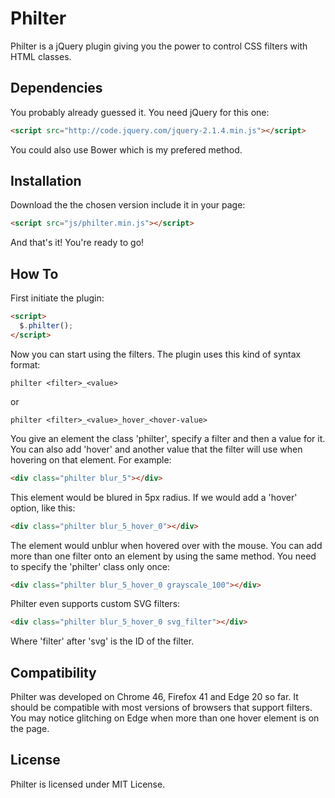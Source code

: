 # Philter
Philter is a jQuery plugin giving you the power to control CSS filters with HTML classes.
## Dependencies
You probably already guessed it. You need jQuery for this one:
```HTML
<script src="http://code.jquery.com/jquery-2.1.4.min.js"></script>
```
You could also use Bower which is my prefered method.
## Installation
Download the the chosen version include it in your page:
```HTML
<script src="js/philter.min.js"></script>
```
And that's it! You're ready to go!
## How To
First initiate the plugin:
```HTML
<script>
  $.philter();
</script>
```
Now you can start using the filters. The plugin uses this kind of syntax format:
```
philter <filter>_<value>
```
or
```
philter <filter>_<value>_hover_<hover-value>
```
You give an element the class 'philter', specify a filter and then a value for it. You can also add 'hover' and another value that the filter will use when hovering on that element.
For example:
```HTML
<div class="philter blur_5"></div>
```
This element would be blured in 5px radius. If we would add a 'hover' option, like this:
```HTML
<div class="philter blur_5_hover_0"></div>
```
The element would unblur when hovered over with the mouse.
You can add more than one filter onto an element by using the same method.
You need to specify the 'philter' class only once:
```HTML
<div class="philter blur_5_hover_0 grayscale_100"></div>
```
Philter even supports custom SVG filters:
```HTML
<div class="philter blur_5_hover_0 svg_filter"></div>
```
Where 'filter' after 'svg' is the ID of the filter.
## Compatibility
Philter was developed on Chrome 46, Firefox 41 and Edge 20 so far. It should be compatible with most versions of browsers that support filters.
You may notice glitching on Edge when more than one hover element is on the page.
## License
Philter is licensed under MIT License.

